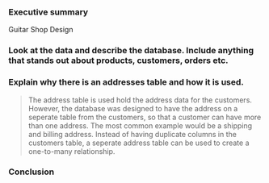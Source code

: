 ### Executive summary  

Guitar Shop Design 

### Look at the data and describe the database.  Include anything that stands out about products, customers, orders etc. 

### Explain why there is an addresses table and how it is used. 
> The address table is used hold the address data for the customers. However, the database was designed to have the address on a seperate table from the customers, so that a customer can have more than one address. The most common example would be a shipping and billing address. Instead of having duplicate columns in the customers table, a seperate address table can be used to create a one-to-many relationship. 

### Conclusion
